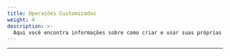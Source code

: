 ```yaml
---
title: Operações Customizadas
weight: 4
description: >-
  Aqui você encontra informações sobre como criar e usar suas próprias ações no Beagle Flutter.
---
```


---

<!-- todo -->
